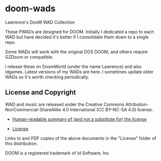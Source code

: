 # doom-wads
Lawrence's DooM WAD Collection

These PWADs are designed for DOOM.  Initially I dedicated a repo to each WAD but have decided it's better if I consolidate them down to a single repo.

Some WADs will work with the original DOS DOOM, and others require GZDoom or compatible.

I release these on DoomWorld (under the name Lawrence) and also idgames.  Latest versions of my WADs are here.  I sometimes update older WADs so it's worth checking periodically.

## License and Copyright

WAD and music are released under the Creative Commons Attribution-NonCommercial-ShareAlike 4.0 International (CC BY-NC-SA 4.0) license.

- [Human-readable summary of (and not a substitute for) the license](https://creativecommons.org/licenses/by-nc-sa/4.0/)

- [License](https://creativecommons.org/licenses/by-nc-sa/4.0/legalcode)

Links to and PDF copies of the above documents in the "License" folder of this distribution.

DOOM is a registered trademark of Id Software, Inc.